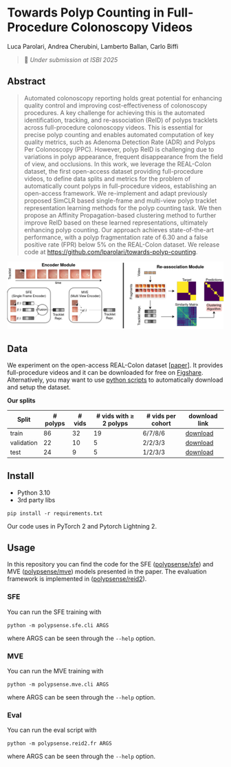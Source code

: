 # Towards Polyp Counting in Full-Procedure Colonoscopy Videos

Luca Parolari, Andrea Cherubini, Lamberto Ballan, Carlo Biffi

> 🌟 _Under submission at ISBI 2025_

## Abstract

> Automated colonoscopy reporting holds great potential for enhancing quality control and improving cost-effectiveness of colonoscopy procedures. A key challenge for achieving this is the automated identification, tracking, and re-association (ReID) of polyps tracklets across full-procedure colonoscopy videos. This is essential for precise polyp counting and enables automated computation of key quality metrics, such as Adenoma Detection Rate (ADR) and Polyps Per Colonoscopy (PPC). However, polyp ReID is challenging due to variations in polyp appearance, frequent disappearance from the field of view, and occlusions. In this work, we leverage the REAL-Colon dataset, the first open-access dataset providing full-procedure videos, to define data splits and metrics for the problem of automatically count polyps in full-procedure videos, establishing an open-access framework. We re-implement and adapt previously proposed SimCLR based single-frame and multi-view polyp tracklet representation learning methods for the polyp counting task. We then propose an Affinity Propagation-based clustering method to further improve ReID based on these learned representations, ultimately enhancing polyp counting. Our approach achieves state-of-the-art performance, with a polyp fragmentation rate of 6.30 and a false positive rate (FPR) below 5% on the REAL-Colon dataset. We release code at https://github.com/lparolari/towards-polyp-counting.

![.github/images/method.png](.github/images/method.png)

## Data

We experiment on the open-access REAL-Colon dataset [[paper](https://www.nature.com/articles/s41597-024-03359-0)]. It provides full-procedure videos and it can be downloaded for free on [Figshare](https://plus.figshare.com/articles/media/REAL-colon_dataset/22202866).
Alternatively, you may want to use [python scripts](https://github.com/cosmoimd/real-colon-dataset) to automatically download and setup the dataset.

**Our splits**

| Split      | # polyps | # vids | # vids with ≥ 2 polyps | # vids per cohort | download link |
|------------|----------|--------|------------------------|-------------------|---------------|
| train      | 86       | 32     | 19                     | 6/7/8/6           | [download](https://drive.google.com/file/d/13fqV07sQ1d_bWAfDgyMCLoBYiY5UuGIE/view?usp=sharing) | 
| validation | 22       | 10     | 5                      | 2/2/3/3           | [download](https://drive.google.com/file/d/1w3YGOxiO5lVvpZ4vSvlI0evTAhr9vjbi/view?usp=sharing) |
| test       | 24       | 9      | 5                      | 1/2/3/3           | [download](https://drive.google.com/file/d/1R8k6Z7Y0D3rbsUiPmtf1gIbaN_I6E1Sx/view?usp=sharing) |

## Install

* Python 3.10
* 3rd party libs

```
pip install -r requirements.txt
```

Our code uses in PyTorch 2 and Pytorch Lightning 2.

## Usage

In this repository you can find the code for the SFE ([polypsense/sfe](polypsense/sfe)) and MVE ([polypsense/mve](polypsense/mve)) models presented in the paper. The evaluation framework is implemented in ([polypsense/reid2](polypsense/reid2)).

### SFE

You can run the SFE training with 
```
python -m polypsense.sfe.cli ARGS
```
where ARGS can be seen through the `--help` option.

### MVE

You can run the MVE training with 
```
python -m polypsense.mve.cli ARGS
```
where ARGS can be seen through the `--help` option.

### Eval

You can run the eval script with 
```
python -m polypsense.reid2.fr ARGS
```
where ARGS can be seen through the `--help` option.

